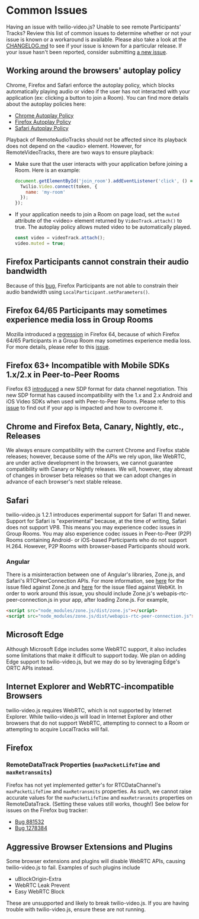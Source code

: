 Common Issues
=============

Having an issue with twilio-video.js? Unable to see remote Participants' Tracks?
Review this list of common issues to determine whether or not your issue is
known or a workaround is available. Please also take a look at the
[CHANGELOG.md](CHANGELOG.md) to see if your issue is known for a particular
release. If your issue hasn't been reported, consider submitting
[a new issue](https://github.com/twilio/twilio-video.js/issues/new).

Working around the browsers' autoplay policy
--------------------------------------------

Chrome, Firefox and Safari enforce the autoplay policy, which blocks automatically
playing audio or video if the user has not interacted with your application
(ex: clicking a button to join a Room). You can find more details about the autoplay
policies here:

- [Chrome Autoplay Policy](https://developers.google.com/web/updates/2017/09/autoplay-policy-changes)
- [Firefox Autoplay Policy](https://hacks.mozilla.org/2019/02/firefox-66-to-block-automatically-playing-audible-video-and-audio/)
- [Safari Autoplay Policy](https://webkit.org/blog/7734/auto-play-policy-changes-for-macos/)

Playback of RemoteAudioTracks should not be affected since its playback does not
depend on the \<audio\> element. However, for RemoteVideoTracks, there are two ways
to ensure playback:

- Make sure that the user interacts with your application before joining a Room.
  Here is an example:
  
  ```js
  document.getElementById('join_room').addEventListener('click', () => {
    Twilio.Video.connect(token, {
      name: 'my-room'
    });
  });
  ```

- If your application needs to join a Room on page load, set the `muted` attribute
  of the \<video\> element returned by `VideoTrack.attach()` to true. The autoplay
  policy allows muted video to be automatically played.
  
  ```js
  const video = videoTrack.attach();
  video.muted = true;
  ```

Firefox Participants cannot constrain their audio bandwidth
-----------------------------------------------------------

Because of this [bug](https://bugzilla.mozilla.org/show_bug.cgi?id=1573726), Firefox
Participants are not able to constrain their audio bandwidth using `LocalParticipant.setParameters()`.

Firefox 64/65 Participants may sometimes experience media loss in Group Rooms
-----------------------------------------------------------------------------

Mozilla introduced a [regression](https://bugzilla.mozilla.org/show_bug.cgi?id=1526477)
in Firefox 64, because of which Firefox 64/65 Participants in a Group Room may
sometimes experience media loss. For more details, please refer to this [issue](https://github.com/twilio/twilio-video.js/issues/565).

Firefox 63+ Incompatible with Mobile SDKs 1.x/2.x in Peer-to-Peer Rooms
-----------------------------------------------------------------------

Firefox 63 [introduced](https://blog.mozilla.org/webrtc/how-to-avoid-data-channel-breaking/)
a new SDP format for data channel negotiation. This new SDP format has caused
incompatibility with the 1.x and 2.x Android and iOS Video SDKs when used with
Peer-to-Peer Rooms. Please refer to this [issue](https://github.com/twilio/twilio-video.js/issues/544)
to find out if your app is impacted and how to overcome it.

Chrome and Firefox Beta, Canary, Nightly, etc., Releases
--------------------------------------------------------

We always ensure compatibility with the current Chrome and Firefox stable
releases; however, because some of the APIs we rely upon, like WebRTC, are under
active development in the browsers, we cannot guarantee compatibility with
Canary or Nightly releases. We will, however, stay abreast of changes in browser
beta releases so that we can adopt changes in advance of each browser's next
stable release.

Safari
------

twilio-video.js 1.2.1 introduces experimental support for Safari 11 and newer.
Support for Safari is "experimental" because, at the time of writing, Safari
does not support VP8. This means you may experience codec issues in Group Rooms.
You may also experience codec issues in Peer-to-Peer (P2P) Rooms containing
Android- or iOS-based Participants who do not support H.264. However, P2P Rooms
with browser-based Participants should work.

### Angular

There is a misinteraction between one of Angular's libraries, Zone.js, and
Safari's RTCPeerConnection APIs. For more information, see [here](https://github.com/angular/zone.js/issues/883)
for the issue filed against Zone.js and [here](https://bugs.webkit.org/show_bug.cgi?id=175802)
for the issue filed against WebKit. In order to work around this issue, you
should include Zone.js's webapis-rtc-peer-connection.js in your app, after
loading Zone.js. For example,

```html
<script src="node_modules/zone.js/dist/zone.js"></script>
<script src="node_modules/zone.js/dist/webapis-rtc-peer-connection.js"></script>
```

Microsoft Edge
--------------

Although Microsoft Edge includes some WebRTC support, it also includes some
limitations that make it difficult to support today. We plan on adding Edge
support to twilio-video.js, but we may do so by leveraging Edge's ORTC APIs
instead.

Internet Explorer and WebRTC-incompatible Browsers
--------------------------------------------------

twilio-video.js requires WebRTC, which is not supported by Internet Explorer.
While twilio-video.js will load in Internet Explorer and other browsers that
do not support WebRTC, attempting to connect to a Room or attempting to acquire
LocalTracks will fail.

Firefox
-------

### RemoteDataTrack Properties (`maxPacketLifeTime` and `maxRetransmits`)

Firefox has not yet implemented getter's for RTCDataChannel's
`maxPacketLifeTime` and `maxRetransmits` properties. As such, we cannot raise
accurate values for the `maxPacketLifeTime` and `maxRetransmits` properties on
RemoteDataTrack. (Setting these values still works, though!) See below for
issues on the Firefox bug tracker:

* [Bug 881532](https://bugzilla.mozilla.org/show_bug.cgi?id=881532)
* [Bug 1278384](https://bugzilla.mozilla.org/show_bug.cgi?id=1278384)

Aggressive Browser Extensions and Plugins
-----------------------------------------

Some browser extensions and plugins will disable WebRTC APIs, causing
twilio-video.js to fail. Examples of such plugins include

* uBlockOrigin-Extra
* WebRTC Leak Prevent
* Easy WebRTC Block

These are unsupported and likely to break twilio-video.js. If you are having
trouble with twilio-video.js, ensure these are not running.
